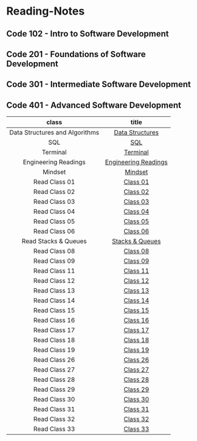 # Reading-Notes

## Code 102 - Intro to Software Development

## Code 201 - Foundations of Software Development

## Code 301 - Intermediate Software Development

## Code 401 - Advanced Software Development

|           class                |             title           |
|          :-----:               |             :---:           |
| Data Structures and Algorithms | [Data Structures](DataStructures/DataStructures.md) |
|             SQL                | [SQL](./SQL/Sql.md)         |
|          Terminal              |  [Terminal](./Terminal/Terminal.md)  |
|Engineering Readings            | [Engineering Readings](./EngineeringReadings/EngineeringReadings.md)          |
|        Mindset                 |     [Mindset](./Mindset/Mindset.md)|
|        Read Class 01           |     [Class 01](./ReadClass01/README.md)|
|        Read Class 02           |     [Class 02](./ReadClass02/README.md)|
|        Read Class 03           |     [Class 03](./ReadClass03/README.md)|
|        Read Class 04           |     [Class 04](./ReadClass04/README.md)|
|        Read Class 05           |     [Class 05](./ReadClass05/README.md)|
|        Read Class 06           |     [Class 06](./ReadClass06/README.md)|
|    Read Stacks & Queues        |     [Stacks & Queues](./Stacks&Queues/README.md)|
|        Read Class 08           |     [Class 08](./ReadClass08/README.md)|
|        Read Class 09           |     [Class 09](./ReadClass09/README.md)|
|        Read Class 11           |     [Class 11](./ReadClass11/README.md)|
|        Read Class 12           |     [Class 12](./ReadClass12/README.md)|
|        Read Class 13           |     [Class 13](./ReadClass13/README.md)|
|        Read Class 14           |     [Class 14](./ReadClass14/README.md)|
|        Read Class 15           |     [Class 15](./ReadClass15/README.md)|
|        Read Class 16           |     [Class 16](./ReadClass16/README.md)|
|        Read Class 17           |     [Class 17](./ReadClass17/README.md)|
|        Read Class 18           |     [Class 18](./ReadClass18/README.md)|
|        Read Class 19           |     [Class 19](./ReadClass19/README.md)|
|        Read Class 26           |     [Class 26](./ReadClass26/README.md)|
|        Read Class 27           |     [Class 27](./ReadClass27/README.md)|
|        Read Class 28           |     [Class 28](./ReadClass28/README.md)|
|        Read Class 29           |     [Class 29](./ReadClass29/README.md)|
|        Read Class 30           |     [Class 30](./ReadClass30/README.md)|
|        Read Class 31           |     [Class 31](./ReadClass31/README.md)|
|        Read Class 32           |     [Class 32](./ReadClass32/README.md)|
|        Read Class 33           |     [Class 33](./ReadClass33/README.md)|
